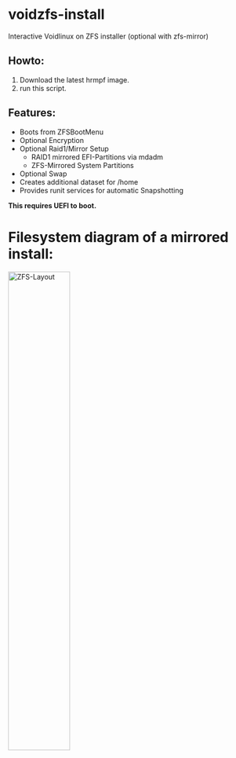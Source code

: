 # voidzfs-install
Interactive Voidlinux on ZFS installer (optional with zfs-mirror)


## Howto:
1. Download the latest hrmpf image.
2. run this script.

## Features:
- Boots from ZFSBootMenu
- Optional Encryption
- Optional Raid1/Mirror Setup
    - RAID1 mirrored EFI-Partitions via mdadm
    - ZFS-Mirrored System Partitions
- Optional Swap
- Creates additional dataset for /home
- Provides runit services for automatic Snapshotting

**This requires UEFI to boot.**

# Filesystem diagram of a mirrored install:
<img width="50%" height="50%" alt="ZFS-Layout" src="https://github.com/user-attachments/assets/55bc44b7-1cc6-4ae2-bff5-a7836250e65a" />
